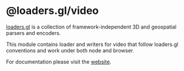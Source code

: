 # @loaders.gl/video

[loaders.gl](https://loaders.gl/docs) is a collection of framework-independent 3D and geospatial parsers and encoders.

This module contains loader and writers for video that follow loaders.gl conventions and work under both node and browser.

For documentation please visit the [website](https://loaders.gl).
